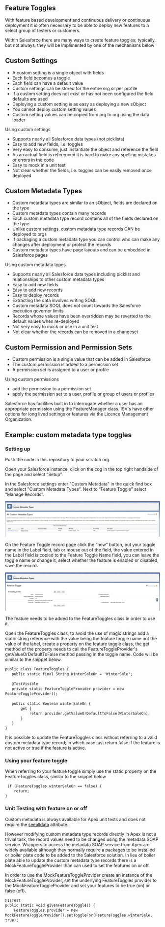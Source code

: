 Feature Toggles
-------------------------------------------

With feature based development and continuous delivery or continuous deployment it is often necessary to be able to deploy new features to a select group of testers or customers.

Within Salesforce there are many ways to create feature toggles; typically, but not always, they will be implimented by one of the mechanisms below 

## Custom Settings
- A custom setting is a single object with fields
- Each field becomes a toggle
- Each field can have a default value
- Custom settings can be stored for the entire org or per profile
- If a custom setting does not exist or has not been configured the field defaults are used
- Deploying a custom setting is as easy as deploying a new sObject
- You cannot deploy custom setting values
- Custom setting values can be copied from org to org using the data loader

Using custom settings
- Supports nearly all Salesforce data types (not picklists)
- Easy to add new fields, i.e. toggles
- Very easy to consume, just instantiate the object and reference the field
- As an actual field is referenced it is hard to make any spelling mistakes or errors in the code
- Easy to mock in a unit test
- Not clear whether the fields, i.e. toggles can be easily removed once deployed

## Custom Metadata Types
- Custom metadata types are similar to an sObject, fields are declared on the type
- Custom metadata types contain many records
- Each custom metadata type record contains all of the fields declared on the type
- Unlike custom settings, custom metadata type records CAN be deployed to orgs
- If packaging a custom metadata type you can control who can make any changes after deployment or protect the records
- Custom metadata types have page layouts and can be embedded in Salesforce pages

Using custom metadata types
- Supports nearly all Salesforce data types including picklist and relationships to other custom metadata types
- Easy to add new fields
- Easy to add new records
- Easy to deploy records
- Extracting the data involves writing SOQL
- Custom metadata SOQL does not count towards the Salesforce execution governor limits
- Records whose values have been overridden may be reverted to the default values when re-deployed 
- Not very easy to mock or use in a unit test
- Not clear whether the records can be removed in a changeset

## Custom Permission and Permission Sets
- Custom permission is a single value that can be added in Salesforce
- The custom permission is added to a permission set
- A permission set is assigned to a user or profile

Using custom permissions
- add the permission to a permission set
- apply the permission set to a user, profile or group of users or profiles

Salesforce has facilities built in to interrogate whether a user has an appropriate permission using the FeatureManager class. 
ISV's have other options for long lived settings or features via the Licence Management Organization.

## Example: custom metadata type toggles

### Setting up
Push the code in this repository to your scratch org.

Open your Salesforce instance, click on the cog in the top right handside of the page and select “Setup”.

In the Salesforce settings enter "Custom Metadata" in the quick find box and select "Custom Metadata Types". Next to “Feature Toggle” select “Manage Records”. 

![Custom Metadata For Feature Toggles](images/custom-metadata-feature-toggles.png)

On the Feature Toggle record page click the “new” button, put your toggle name in the Label field, tab or mouse out of the field, the value entered in the Label field is copied to the Feature Toggle Name field, you can leave the toggle name or change it, select whether the feature is enabled or disabled, save the record.

![Custom Metadata For Feature Toggles](images/custom-metadata-create-feature-toggle.png)

The feature needs to be added to the FeatureToggles class in order to use it.

Open the FeatureToggles class, to avoid the use of magic strings add a static string reference with the value being the feature toggle name not the value of the label, create a property on the feature toggle class, the get method of the property needs to call the FeatureToggleProvider's getValueOrDefaultToFalse method passing in the toggle name. Code will be similar to the snippet below.

 ```Apex
 public class FeatureToggles { 
    public static final String WinterSaleOn = 'WinterSale'; 
    
    @TestVisible
    private static FeatureToggleProvider provider = new FeatureToggleProvider();
    
    public static Boolean winterSaleOn { 
        get { 
            return provider.getValueOrDefaultToFalse(WinterSaleOn);
        }
    }
}
```

It is possible to update the FeatureToggles class without referring to a valid custom metadata type record; in which case just return false if the feature is not active or true if the feature is active.

### Using your feature toggle
When referring to your feature toggle simply use the static property on the FeatureToggles class, similar to the snippet below

```Apex
 if (FeatureToggles.winterSaleOn == false) { 
    return;
}
``` 

### Unit Testing with feature on or off
Custom metadata is always available for Apex unit tests and does not require the [seealldata](https://developer.salesforce.com/docs/atlas.en-us.apexcode.meta/apexcode/apex_testing_seealldata_using.htm) attribute.

However modifying custom metadata type records directly in Apex is not a trivial task, the record values need to be changed using the metadata SOAP service. Wrappers to access the metadata SOAP service from Apex are widely available although they normally require a packages to be installed or boiler plate code to be added to the Salesforce solution. In lieu of boiler plate able to update the custom metadata type records there is a MockFeatureToggleProvider than can used to set the features on or off.

In order to use the MockFeatureToggleProvider create an instance of the MockFeatureToggleProvider, set the underlying FeatureToggles provider to the MockFeatureToggleProvider and set your features to be true (on) or false (off).

```Apex 
@IsTest 
public static void givenFeatureToggle() { 
    FeatureToggles.provider = new MockFeatureToggleProvider().setToggleFor(FeatureToggles.winterSale, true);
```
